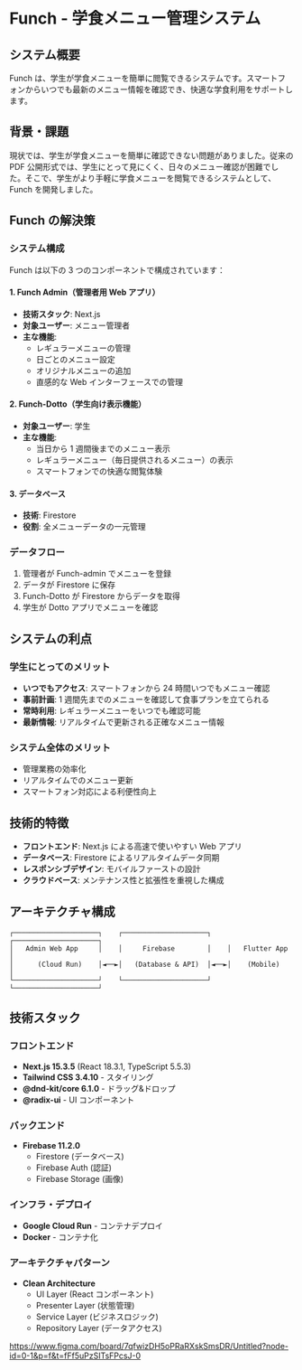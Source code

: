 # Funch - 学食メニュー管理システム

## システム概要

Funch は、学生が学食メニューを簡単に閲覧できるシステムです。スマートフォンからいつでも最新のメニュー情報を確認でき、快適な学食利用をサポートします。

## 背景・課題

現状では、学生が学食メニューを簡単に確認できない問題がありました。従来の PDF 公開形式では、学生にとって見にくく、日々のメニュー確認が困難でした。そこで、学生がより手軽に学食メニューを閲覧できるシステムとして、Funch を開発しました。

## Funch の解決策

### システム構成

Funch は以下の 3 つのコンポーネントで構成されています：

#### 1. Funch Admin（管理者用 Web アプリ）

- **技術スタック**: Next.js
- **対象ユーザー**: メニュー管理者
- **主な機能**:
  - レギュラーメニューの管理
  - 日ごとのメニュー設定
  - オリジナルメニューの追加
  - 直感的な Web インターフェースでの管理

#### 2. Funch-Dotto（学生向け表示機能）

- **対象ユーザー**: 学生
- **主な機能**:
  - 当日から 1 週間後までのメニュー表示
  - レギュラーメニュー（毎日提供されるメニュー）の表示
  - スマートフォンでの快適な閲覧体験

#### 3. データベース

- **技術**: Firestore
- **役割**: 全メニューデータの一元管理

### データフロー

1. 管理者が Funch-admin でメニューを登録
2. データが Firestore に保存
3. Funch-Dotto が Firestore からデータを取得
4. 学生が Dotto アプリでメニューを確認

## システムの利点

### 学生にとってのメリット

- **いつでもアクセス**: スマートフォンから 24 時間いつでもメニュー確認
- **事前計画**: 1 週間先までのメニューを確認して食事プランを立てられる
- **常時利用**: レギュラーメニューをいつでも確認可能
- **最新情報**: リアルタイムで更新される正確なメニュー情報

### システム全体のメリット

- 管理業務の効率化
- リアルタイムでのメニュー更新
- スマートフォン対応による利便性向上

## 技術的特徴

- **フロントエンド**: Next.js による高速で使いやすい Web アプリ
- **データベース**: Firestore によるリアルタイムデータ同期
- **レスポンシブデザイン**: モバイルファーストの設計
- **クラウドベース**: メンテナンス性と拡張性を重視した構成

## アーキテクチャ構成

```
┌─────────────────────┐    ┌─────────────────────┐    ┌─────────────────────┐
│   Admin Web App     │    │     Firebase        │    │   Flutter App       │
│      (Cloud Run)    │◄──►│   (Database & API)  │◄──►│    (Mobile)         │
└─────────────────────┘    └─────────────────────┘    └─────────────────────┘
```

## 技術スタック

### フロントエンド

- **Next.js 15.3.5** (React 18.3.1, TypeScript 5.5.3)
- **Tailwind CSS 3.4.10** - スタイリング
- **@dnd-kit/core 6.1.0** - ドラッグ&ドロップ
- **@radix-ui** - UI コンポーネント

### バックエンド

- **Firebase 11.2.0**
  - Firestore (データベース)
  - Firebase Auth (認証)
  - Firebase Storage (画像)

### インフラ・デプロイ

- **Google Cloud Run** - コンテナデプロイ
- **Docker** - コンテナ化

### アーキテクチャパターン

- **Clean Architecture**
  - UI Layer (React コンポーネント)
  - Presenter Layer (状態管理)
  - Service Layer (ビジネスロジック)
  - Repository Layer (データアクセス)

https://www.figma.com/board/7qfwizDH5oPRaRXskSmsDR/Untitled?node-id=0-1&p=f&t=fFf5uPzSITsFPcsJ-0
